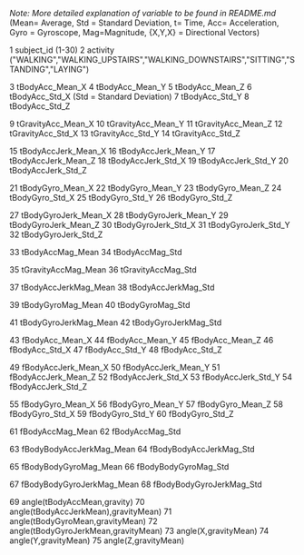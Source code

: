 *Note:  More detailed explanation of variable to be found in README.md*
(Mean= Average, Std = Standard Deviation, t= Time, Acc= Acceleration, Gyro = Gyroscope, Mag=Magnitude, {X,Y,X} = Directional Vectors)

1 subject_id (1-30)
2 activity ("WALKING","WALKING_UPSTAIRS","WALKING_DOWNSTAIRS","SITTING","STANDING","LAYING")

3 tBodyAcc_Mean_X 
4 tBodyAcc_Mean_Y
5 tBodyAcc_Mean_Z
6 tBodyAcc_Std_X (Std = Standard Deviation)
7 tBodyAcc_Std_Y
8 tBodyAcc_Std_Z

9 tGravityAcc_Mean_X
10 tGravityAcc_Mean_Y
11 tGravityAcc_Mean_Z
12 tGravityAcc_Std_X
13 tGravityAcc_Std_Y
14 tGravityAcc_Std_Z

15 tBodyAccJerk_Mean_X
16 tBodyAccJerk_Mean_Y
17 tBodyAccJerk_Mean_Z
18 tBodyAccJerk_Std_X
19 tBodyAccJerk_Std_Y
20 tBodyAccJerk_Std_Z
 
21 tBodyGyro_Mean_X
22 tBodyGyro_Mean_Y
23 tBodyGyro_Mean_Z
24 tBodyGyro_Std_X
25 tBodyGyro_Std_Y
26 tBodyGyro_Std_Z

27 tBodyGyroJerk_Mean_X
28 tBodyGyroJerk_Mean_Y
29 tBodyGyroJerk_Mean_Z
30 tBodyGyroJerk_Std_X
31 tBodyGyroJerk_Std_Y
32 tBodyGyroJerk_Std_Z

33 tBodyAccMag_Mean
34 tBodyAccMag_Std

35 tGravityAccMag_Mean
36 tGravityAccMag_Std

37 tBodyAccJerkMag_Mean
38 tBodyAccJerkMag_Std

39 tBodyGyroMag_Mean
40 tBodyGyroMag_Std

41 tBodyGyroJerkMag_Mean
42 tBodyGyroJerkMag_Std

43 fBodyAcc_Mean_X
44 fBodyAcc_Mean_Y
45 fBodyAcc_Mean_Z
46 fBodyAcc_Std_X
47 fBodyAcc_Std_Y
48 fBodyAcc_Std_Z

49 fBodyAccJerk_Mean_X
50 fBodyAccJerk_Mean_Y
51 fBodyAccJerk_Mean_Z
52 fBodyAccJerk_Std_X
53 fBodyAccJerk_Std_Y
54 fBodyAccJerk_Std_Z

55 fBodyGyro_Mean_X
56 fBodyGyro_Mean_Y
57 fBodyGyro_Mean_Z
58 fBodyGyro_Std_X
59 fBodyGyro_Std_Y
60 fBodyGyro_Std_Z

61 fBodyAccMag_Mean
62 fBodyAccMag_Std

63 fBodyBodyAccJerkMag_Mean
64 fBodyBodyAccJerkMag_Std

65 fBodyBodyGyroMag_Mean
66 fBodyBodyGyroMag_Std

67 fBodyBodyGyroJerkMag_Mean
68 fBodyBodyGyroJerkMag_Std

69 angle(tBodyAccMean,gravity)
70 angle(tBodyAccJerkMean),gravityMean)
71 angle(tBodyGyroMean,gravityMean)
72 angle(tBodyGyroJerkMean,gravityMean)
73 angle(X,gravityMean)
74 angle(Y,gravityMean)
75 angle(Z,gravityMean)

